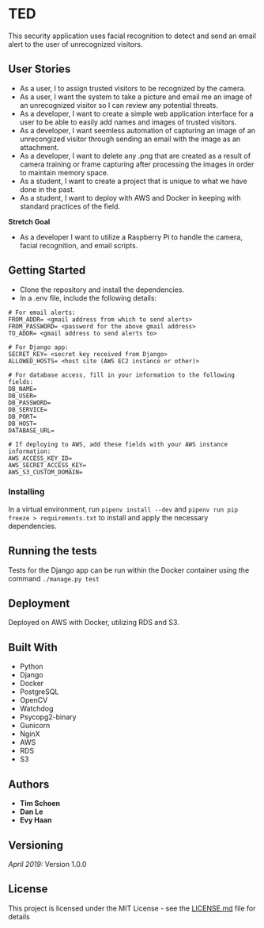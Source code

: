 # TED
This security application uses facial recognition to detect and send an email alert to the user of unrecognized visitors.

## User Stories
* As a user, I to assign trusted visitors to be recognized by the camera.
* As a user, I want the system to take a picture and email me an image of an unrecognized visitor so I can review any potential threats.
* As a developer, I want to create a simple web application interface for a user to be able to easily add names and images of trusted visitors.
* As a developer, I want seemless automation of capturing an image of an unrecongized visitor through sending an email with the image as an attachment.
* As a developer, I want to delete any .png that are created as a result of camera training or frame capturing after processing the images in order to maintain memory space.
* As a student, I want to create a project that is unique to what we have done in the past. 
* As a student, I want to deploy with AWS and Docker in keeping with standard practices of the field.

**Stretch Goal**

* As a developer I want to utilize a Raspberry Pi to handle the camera, facial recognition, and email scripts.

## Getting Started

- Clone the repository and install the dependencies.
- In a .env file, include the following details:

```
# For email alerts:
FROM_ADDR= <gmail address from which to send alerts>
FROM_PASSWORD= <password for the above gmail address>
TO_ADDR= <gmail address to send alerts to>

# For Django app:
SECRET_KEY= <secret key received from Django>
ALLOWED_HOSTS= <host site (AWS EC2 instance or other)>

# For database access, fill in your information to the following fields:
DB_NAME=
DB_USER=
DB_PASSWORD=
DB_SERVICE=
DB_PORT=
DB_HOST=
DATABASE_URL=

# If deploying to AWS, add these fields with your AWS instance information:
AWS_ACCESS_KEY_ID=
AWS_SECRET_ACCESS_KEY=
AWS_S3_CUSTOM_DOMAIN=
```

### Installing

In a virtual environment, run `pipenv install --dev` and `pipenv run pip freeze > requirements.txt` to install and apply the necessary dependencies.

## Running the tests

Tests for the Django app can be run within the Docker container using the command `./manage.py test`

## Deployment

Deployed on AWS with Docker, utilizing RDS and S3.

## Built With

* Python
* Django
* Docker
* PostgreSQL
* OpenCV
* Watchdog
* Psycopg2-binary
* Gunicorn
* NginX
* AWS
* RDS
* S3

## Authors

* **Tim Schoen** 
* **Dan Le** 
* **Evy Haan** 

## Versioning
_April 2019:_ Version 1.0.0

## License

This project is licensed under the MIT License - see the [LICENSE.md](LICENSE.md) file for details
